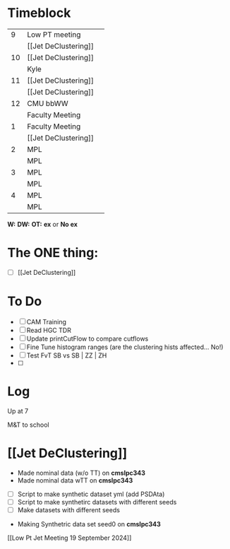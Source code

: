 # Timeblock

|     |                      |     |
| --- | -------------------- | --- |
| 9   | Low PT meeting       |     |
|     | [[Jet DeClustering]] |     |
| 10  | [[Jet DeClustering]] |     |
|     | Kyle                 |     |
| 11  | [[Jet DeClustering]] |     |
|     | [[Jet DeClustering]] |     |
| 12  | CMU bbWW             |     |
|     | Faculty Meeting      |     |
| 1   | Faculty Meeting      |     |
|     | [[Jet DeClustering]] |     |
| 2   | MPL                  |     |
|     | MPL                  |     |
| 3   | MPL                  |     |
|     | MPL                  |     |
| 4   | MPL                  |     |
|     | MPL                  |     |

**W:**
**DW:**
**OT:**
**ex** or **No ex**

# The ONE thing: 
- [ ] [[Jet DeClustering]]


# To Do
- [ ] CAM Training
- [ ] Read HGC TDR
- [ ] Update printCutFlow to compare cutflows
- [ ] Fine Tune histogram ranges (are the clustering hists affected... No!)
- [ ] Test FvT SB vs SB | ZZ | ZH
- [ ] 


# Log

Up at 7 

M&T to school

# [[Jet DeClustering]]
- Made nominal data (w/o TT) on **cmslpc343**
- Made nominal data wTT on **cmslpc343**
- [ ] Script to make synthetic dataset yml (add PSDAta)
- [ ] Script to make synthetirc datasets with different seeds
- [ ] Make datasets with different seeds
- Making Synthetric data set seed0 on **cmslpc343**


[[Low Pt Jet Meeting 19 September 2024]]

